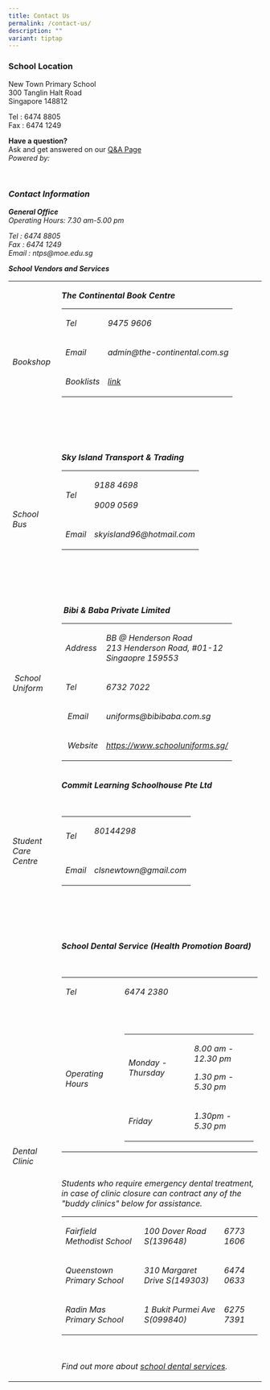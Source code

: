 ```yaml
---
title: Contact Us
permalink: /contact-us/
description: ""
variant: tiptap
---
```

<h3>School Location</h3>
<p></p>
<p>New Town Primary School
<br>300 Tanglin Halt Road
<br>Singapore 148812
<br>
</p>
<p>Tel : 6474 8805
<br>Fax : 6474 1249
<br>
</p>
<p><strong>Have a question?</strong>
<br>Ask and get answered on our <a href="https://go.ask.gov.sg/ntps" rel="noopener noreferrer nofollow" target="_blank">Q&amp;A Page</a>
<br><em>Powered by: <br></em>
</p>
<p><em><br></em>
</p>
<h3><em>Contact Information</em></h3>
<p><strong><em>General Office</em></strong><em><br>Operating Hours: 7.30 am-5.00 pm<br></em>
</p>
<p><em>Tel : 6474 8805<br>Fax : 6474 1249<br>Email : ntps@moe.edu.sg<br></em>
</p>
<p><strong><em>School Vendors and Services</em></strong>
</p>
<table style="minWidth: 50px">
<colgroup>
<col>
<col>
</colgroup>
<tbody>
<tr>
<td rowspan="1" colspan="1">
<p><em>Bookshop</em>
</p>
</td>
<td rowspan="1" colspan="1">
<p><strong><em>The Continental Book Centre</em></strong>
</p>
<table style="minWidth: 50px">
<colgroup>
<col>
<col>
</colgroup>
<tbody>
<tr>
<td rowspan="1" colspan="1">
<p><em>Tel</em>
</p>
</td>
<td rowspan="1" colspan="1">
<p><em>9475 9606</em>
</p>
</td>
</tr>
<tr>
<td rowspan="1" colspan="1">
<p><em>Email</em>
</p>
</td>
<td rowspan="1" colspan="1">
<p><em>admin@the-continental.com.sg</em>
</p>
</td>
</tr>
<tr>
<td rowspan="1" colspan="1">
<p><em>Booklists</em>
</p>
</td>
<td rowspan="1" colspan="1">
<p><em><a href="https://drive.google.com/drive/folders/1BLIe4MZeEKNukGxRO1nftaoi-tSZtnQH?usp=drive_link" rel="noopener noreferrer nofollow" target="_blank">link</a></em>
</p>
</td>
</tr>
</tbody>
</table>
<p><em>&nbsp;</em>
</p>
<p><em>&nbsp;</em>
</p>
</td>
</tr>
<tr>
<td rowspan="1" colspan="1">
<p><em>School Bus</em>
</p>
</td>
<td rowspan="1" colspan="1">
<p><strong><em>Sky Island Transport &amp; Trading</em></strong>
</p>
<table style="minWidth: 50px">
<colgroup>
<col>
<col>
</colgroup>
<tbody>
<tr>
<td rowspan="1" colspan="1">
<p><em>Tel</em>
</p>
</td>
<td rowspan="1" colspan="1">
<p><em>9188 4698<br><br>9009 0569</em>
</p>
</td>
</tr>
<tr>
<td rowspan="1" colspan="1">
<p><em>Email</em>
</p>
</td>
<td rowspan="1" colspan="1">
<p><em>skyisland96@hotmail.com</em>
</p>
</td>
</tr>
</tbody>
</table>
<p><em>&nbsp;</em>
</p>
<p><em>&nbsp;</em>
</p>
</td>
</tr>
<tr>
<td rowspan="1" colspan="1">
<p><em>&nbsp;School Uniform</em>
</p>
</td>
<td rowspan="1" colspan="1">
<p><em>&nbsp;</em><strong><em>Bibi &amp; Baba Private Limited</em></strong>
</p>
<table style="minWidth: 50px">
<colgroup>
<col>
<col>
</colgroup>
<tbody>
<tr>
<td rowspan="1" colspan="1">
<p><em>Address</em>
</p>
</td>
<td rowspan="1" colspan="1">
<p><em>BB @ Henderson Road<br>213 Henderson Road, #01-12<br>Singaopre 159553</em>
</p>
</td>
</tr>
<tr>
<td rowspan="1" colspan="1">
<p><em>Tel</em>
</p>
</td>
<td rowspan="1" colspan="1">
<p><em>6732 7022</em>
</p>
</td>
</tr>
<tr>
<td rowspan="1" colspan="1">
<p><em>&nbsp;Email</em>
</p>
</td>
<td rowspan="1" colspan="1">
<p><em>uniforms@bibibaba.com.sg</em>
</p>
</td>
</tr>
<tr>
<td rowspan="1" colspan="1">
<p><em>&nbsp;Website</em>
</p>
</td>
<td rowspan="1" colspan="1">
<p><em><a href="https://www.schooluniforms.sg/" rel="noopener noreferrer nofollow" target="_blank">https://www.schooluniforms.sg/</a></em>
</p>
</td>
</tr>
</tbody>
</table>
<p></p>
</td>
</tr>
<tr>
<td rowspan="1" colspan="1">
<p><em>Student Care Centre</em>
</p>
</td>
<td rowspan="1" colspan="1">
<p><strong><em>Commit Learning Schoolhouse Pte Ltd</em></strong>
</p>
<p><em>&nbsp;</em>
</p>
<p></p>
<table style="minWidth: 50px">
<colgroup>
<col>
<col>
</colgroup>
<tbody>
<tr>
<td rowspan="1" colspan="1">
<p><em>Tel</em>
</p>
</td>
<td rowspan="1" colspan="1">
<p><em>80144298<br><br></em>
</p>
</td>
</tr>
<tr>
<td rowspan="1" colspan="1">
<p><em>Email</em>
</p>
</td>
<td rowspan="1" colspan="1">
<p><em>clsnewtown@gmail.com</em>
</p>
</td>
</tr>
</tbody>
</table>
<p><em>&nbsp;</em>
</p>
<p><em>&nbsp;</em>
</p>
</td>
</tr>
<tr>
<td rowspan="1" colspan="1">
<p><em>Dental Clinic</em>
</p>
</td>
<td rowspan="1" colspan="1">
<p><strong><em>School Dental Service (Health Promotion Board)</em></strong>
</p>
<p><strong><em>&nbsp;</em></strong>
</p>
<table style="minWidth: 50px">
<colgroup>
<col>
<col>
</colgroup>
<tbody>
<tr>
<td rowspan="1" colspan="1">
<p><em>Tel</em>
</p>
</td>
<td rowspan="1" colspan="1">
<p><em>6474 2380</em>
</p>
</td>
</tr>
<tr>
<td rowspan="1" colspan="1">
<p><em>Operating Hours</em>
</p>
</td>
<td rowspan="1" colspan="1">
<p><em>&nbsp;</em>
</p>
<table style="minWidth: 50px">
<colgroup>
<col>
<col>
</colgroup>
<tbody>
<tr>
<td rowspan="1" colspan="1">
<p><em>Monday - Thursday</em>
</p>
</td>
<td rowspan="1" colspan="1">
<p><em>8.00 am - 12.30 pm</em>
</p>
<p><em>1.30 pm - 5.30 pm</em>
</p>
</td>
</tr>
<tr>
<td rowspan="1" colspan="1">
<p><em>Friday</em>
</p>
</td>
<td rowspan="1" colspan="1">
<p><em>1.30pm - 5.30 pm</em>
</p>
</td>
</tr>
</tbody>
</table>
<p></p>
</td>
</tr>
</tbody>
</table>
<p><em>&nbsp;</em>
</p>
<p><em>Students who require emergency dental treatment, in case of clinic closure can contract any of the "buddy clinics" below for assistance.</em>
</p>
<table style="minWidth: 75px">
<colgroup>
<col>
<col>
<col>
</colgroup>
<tbody>
<tr>
<td rowspan="1" colspan="1">
<p><em>Fairfield Methodist School</em>
</p>
</td>
<td rowspan="1" colspan="1">
<p><em>100 Dover Road S(139648)</em>
</p>
</td>
<td rowspan="1" colspan="1">
<p><em>6773 1606</em>
</p>
</td>
</tr>
<tr>
<td rowspan="1" colspan="1">
<p><em>Queenstown Primary School</em>
</p>
</td>
<td rowspan="1" colspan="1">
<p><em>310 Margaret Drive S(149303)</em>
</p>
</td>
<td rowspan="1" colspan="1">
<p><em>6474 0633</em>
</p>
</td>
</tr>
<tr>
<td rowspan="1" colspan="1">
<p><em>Radin Mas Primary School</em>
</p>
</td>
<td rowspan="1" colspan="1">
<p><em>1 Bukit Purmei Ave S(099840)</em>
</p>
</td>
<td rowspan="1" colspan="1">
<p><em>6275 7391</em>
</p>
</td>
</tr>
</tbody>
</table>
<p><em>&nbsp;</em>
</p>
<p><em>Find out more about <a href="https://www.healthhub.sg/programmes/15/school_dental_programme" rel="noopener noreferrer nofollow" target="_blank">school dental services</a>.</em>
</p>
</td>
</tr>
</tbody>
</table>
<p></p>